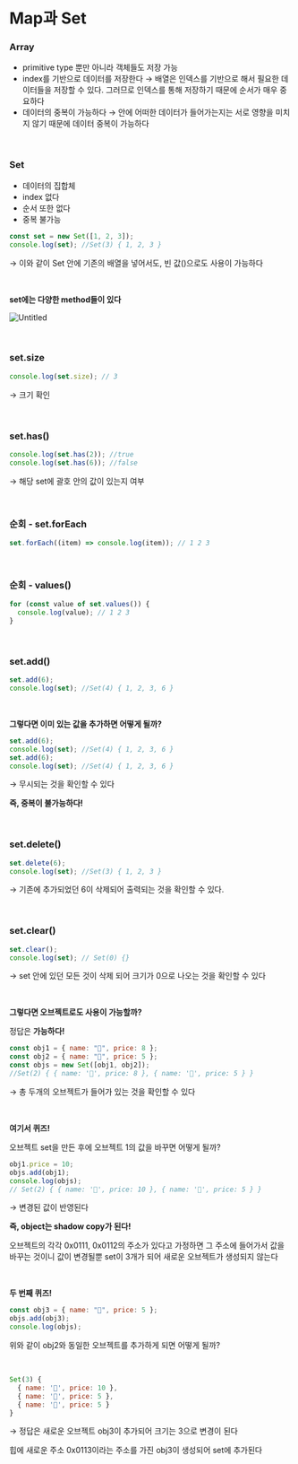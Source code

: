 # Map과 Set

### Array

- primitive type 뿐만 아니라 객체들도 저장 가능
- index를 기반으로 데이터를 저장한다
  → 배열은 인덱스를 기반으로 해서 필요한 데이터들을 저장할 수 있다. 그러므로 인덱스를 통해 저장하기 때문에 순서가 매우 중요하다
- 데이터의 중복이 가능하다
  → 안에 어떠한 데이터가 들어가는지는 서로 영향을 미치지 않기 때문에 데이터 중복이 가능하다

<br />

### Set

- 데이터의 집합체
- index 없다
- 순서 또한 없다
- 중복 불가능

```jsx
const set = new Set([1, 2, 3]);
console.log(set); //Set(3) { 1, 2, 3 }
```

→ 이와 같이 Set 안에 기존의 배열을 넣어서도, 빈 값()으로도 사용이 가능하다

<br />

**set에는 다양한 method들이 있다**

![Untitled](https://s3-us-west-2.amazonaws.com/secure.notion-static.com/680309fd-e634-47a2-828a-c39ba1481230/Untitled.png)

<br />

### set.size

```jsx
console.log(set.size); // 3
```

→ 크기 확인

<br />

### set.has()

```jsx
console.log(set.has(2)); //true
console.log(set.has(6)); //false
```

→ 해당 set에 괄호 안의 값이 있는지 여부

<br />

### 순회 - set.forEach

```jsx
set.forEach((item) => console.log(item)); // 1 2 3
```

<br />

### 순회 - values()

```jsx
for (const value of set.values()) {
  console.log(value); // 1 2 3
}
```

<br />

### set.add()

```jsx
set.add(6);
console.log(set); //Set(4) { 1, 2, 3, 6 }
```

<br />

**그렇다면 이미 있는 값을 추가하면 어떻게 될까?**

```jsx
set.add(6);
console.log(set); //Set(4) { 1, 2, 3, 6 }
set.add(6);
console.log(set); //Set(4) { 1, 2, 3, 6 }
```

→ 무시되는 것을 확인할 수 있다

**즉, 중복이 불가능하다!**

<br />

### set.delete()

```jsx
set.delete(6);
console.log(set); //Set(3) { 1, 2, 3 }
```

→ 기존에 추가되었던 6이 삭제되어 출력되는 것을 확인할 수 있다.

<br />

### set.clear()

```jsx
set.clear();
console.log(set); // Set(0) {}
```

→ set 안에 있던 모든 것이 삭제 되어 크기가 0으로 나오는 것을 확인할 수 있다

<br />

**그렇다면 오브젝트로도 사용이 가능할까?**

정답은 **가능하다!**

```jsx
const obj1 = { name: "🍎", price: 8 };
const obj2 = { name: "🍌", price: 5 };
const objs = new Set([obj1, obj2]);
//Set(2) { { name: '🍎', price: 8 }, { name: '🍌', price: 5 } }
```

→ 총 두개의 오브젝트가 들어가 있는 것을 확인할 수 있다

<br />

**여기서 퀴즈!**

오브젝트 set을 만든 후에 오브젝트 1의 값을 바꾸면 어떻게 될까?

```jsx
obj1.price = 10;
objs.add(obj1);
console.log(objs);
// Set(2) { { name: '🍎', price: 10 }, { name: '🍌', price: 5 } }
```

→ 변경된 값이 반영된다

**즉, object는 shadow copy가 된다!**

오브젝트의 각각 0x0111, 0x0112의 주소가 있다고 가정하면 그 주소에 들어가서 값을 바꾸는 것이니 값이 변경될뿐 set이 3개가 되어 새로운 오브젝트가 생성되지 않는다

<br />

**두 번째 퀴즈!**

```jsx
const obj3 = { name: "🍌", price: 5 };
objs.add(obj3);
console.log(objs);
```

위와 같이 obj2와 동일한 오브젝트를 추가하게 되면 어떻게 될까?

<br />

```jsx
Set(3) {
  { name: '🍎', price: 10 },
  { name: '🍌', price: 5 },
  { name: '🍌', price: 5 }
}
```

→ 정답은 새로운 오브젝트 obj3이 추가되어 크기는 3으로 변경이 된다

힙에 새로운 주소 0x0113이라는 주소를 가진 obj3이 생성되어 set에 추가된다
